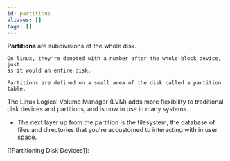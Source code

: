 ```yaml
---
id: partitions
aliases: []
tags: []
---
```


**Partitions** are subdivisions of the whole disk.

    On linux, they're denoted with a number after the whole block device, just
    as it would an entire disk. 

    Partitions are defined on a small area of the disk called a partition table.

The Linux Logical Volume Manager (LVM) adds more flexibility to traditional disk
devices and partitions, and is now in use in many systems.

- The next layer up from the partition is the filesystem, the database of files
  and directories that you're accustomed to interacting with in user space.

[[Partitioning Disk Devices]]:

